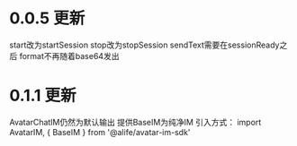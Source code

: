 # 0.0.5 更新
start改为startSession
stop改为stopSession
sendText需要在sessionReady之后
format不再随着base64发出

# 0.1.1 更新
AvatarChatIM仍然为默认输出
提供BaseIM为纯净IM
引入方式：
import AvatarIM, { BaseIM } from '@alife/avatar-im-sdk'